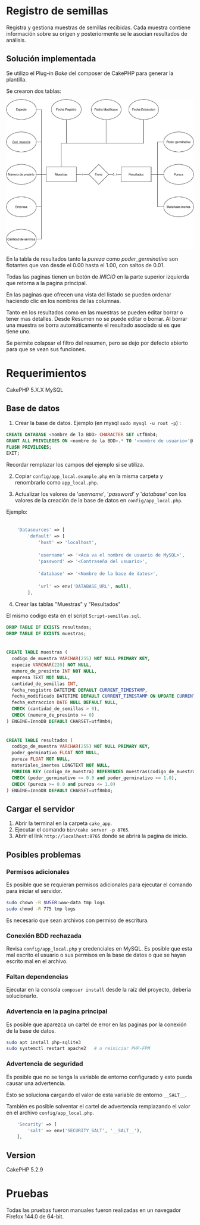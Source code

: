 # Registro de semillas

Registra y gestiona muestras de semillas recibidas. Cada muestra contiene información sobre su origen y posteriormente se le asocian resultados de análisis.


## Solución implementada

Se utilizo el Plug-in $Bake$ del composer de CakePHP para generar la plantilla.

Se crearon dos tablas:

<div align="center">
<img src="DiagramaSemillasSQL.png" alt="Texto alternativo">
</div>

En la tabla de resultados tanto la $pureza$ como $poder\_germinativo$ son flotantes que van desde el 0.00 hasta el 1.00, con saltos de 0.01.

Todas las paginas tienen un botón de $INICIO$ en la parte superior izquierda que retorna a la pagina principal.

En las paginas que ofrecen una vista del listado se pueden ordenar haciendo clic en los nombres de las columnas.

Tanto en los resultados como en las muestras se pueden editar borrar o tener mas detalles. Desde Resumen no se puede editar o borrar. Al borrar una muestra se borra automáticamente el resultado asociado si es que tiene uno.

Se permite colapsar el filtro del resumen, pero se dejo por defecto abierto para que se vean sus funciones.

# Requerimientos

CakePHP 5.X.X
MySQL

## Base de datos

1. Crear la base de datos.
Ejemplo (en mysql ```sudo mysql -u root -p```) :
```sql
CREATE DATABASE <nombre de la BDD> CHARACTER SET utf8mb4;
GRANT ALL PRIVILEGES ON <nombre de la BDD>.* TO '<nombre de usuario>'@'localhost';
FLUSH PRIVILEGES;
EXIT;
```
Recordar remplazar los campos del ejemplo si se utiliza.

2. Copiar ```config/app_local.example.php``` en la misma carpeta y renombrarlo como ```app_local.php```.

3. Actualizar los valores de '$username$', '$password$' y '$database$' con los valores de la creación de la base de datos
en ```config/app_local.php```.

Ejemplo:

```php

    'Datasources' => [
        'default' => [
            'host' => 'localhost',

            'username' => '<Aca va el nombre de usuario de MySQL>',
            'password' => '<Contraseña del usuario>',

            'database' => '<Nombre de la base de datos>',

            'url' => env('DATABASE_URL', null),
        ],
```

4. Crear las tablas "Muestras" y "Resultados"

El mismo codigo esta en el script ```Script-semillas.sql```.

```sql
DROP TABLE IF EXISTS resultados;
DROP TABLE IF EXISTS muestras;


CREATE TABLE muestras (
  codigo_de_muestra VARCHAR(255) NOT NULL PRIMARY KEY,
  especie VARCHAR(220) NOT NULL,
  numero_de_presinto INT NOT NULL,
  empresa TEXT NOT NULL,
  cantidad_de_semillas INT,
  fecha_resgistro DATETIME DEFAULT CURRENT_TIMESTAMP,
  fecha_modificado DATETIME DEFAULT CURRENT_TIMESTAMP ON UPDATE CURRENT_TIMESTAMP,
  fecha_extraccion DATE NULL DEFAULT NULL,
  CHECK (cantidad_de_semillas > 0),
  CHECK (numero_de_presinto >= 0)
) ENGINE=InnoDB DEFAULT CHARSET=utf8mb4;


CREATE TABLE resultados (
  codigo_de_muestra VARCHAR(255) NOT NULL PRIMARY KEY,
  poder_germinativo FLOAT NOT NULL,
  pureza FLOAT NOT NULL,
  materiales_inertes LONGTEXT NOT NULL,
  FOREIGN KEY (codigo_de_muestra) REFERENCES muestras(codigo_de_muestra) ON DELETE CASCADE,
  CHECK (poder_germinativo >= 0.0 and poder_germinativo <= 1.0),
  CHECK (pureza >= 0.0 and pureza <= 1.0)
) ENGINE=InnoDB DEFAULT CHARSET=utf8mb4;
```


## Cargar el servidor

1. Abrir la terminal en la carpeta ```cake_app```.
2. Ejecutar el comando ```bin/cake server -p 8765```.
3. Abrir el link ```http://localhost:8765``` donde se abrirá la pagina de inicio.

## Posibles problemas

### Permisos adicionales

Es posible que se requieran permisos adicionales para ejecutar el comando para iniciar el servidor.

```bash
sudo chown -R $USER:www-data tmp logs
sudo chmod -R 775 tmp logs
```

Es necesario que sean archivos con permiso de escritura.

### Conexión BDD rechazada

Revisa `config/app_local.php` y credenciales en MySQL.
Es posible que esta mal escrito el usuario o sus permisos en la base de datos o que se hayan escrito mal en el archivo.

### Faltan dependencias

Ejecutar en la consola `composer install` desde la raíz del proyecto, debería solucionarlo.

### Advertencia en la pagina principal

Es posible que aparezca un cartel de error en las paginas por la conexión de la base de datos.

```bash
sudo apt install php-sqlite3
sudo systemctl restart apache2   # o reiniciar PHP-FPM
```

### Advertencia de seguridad

Es posible que no se tenga la variable de entorno configurado y esto pueda causar una advertencia.

Esto se soluciona cargando el valor de esta variable de entorno `__SALT__`.

También es posible solventar el cartel de advertencia remplazando el valor en el archivo `config/app_local.php`.

```php
    'Security' => [
        'salt' => env('SECURITY_SALT', '__SALT__'),
    ],
```

## Version

CakePHP 5.2.9

# Pruebas

Todas las pruebas fueron manuales fueron realizadas en un navegador Firefox 144.0 de 64-bit.
